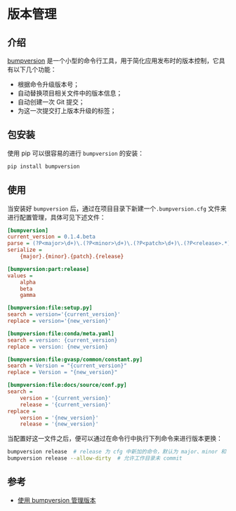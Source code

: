 # 版本管理

## 介绍

[bumpversion](https://github.com/c4urself/bump2version/#installation) 是一个小型的命令行工具，用于简化应用发布时的版本控制，它具有以下几个功能：

- 根据命令升级版本号；
- 自动替换项目相关文件中的版本信息；
- 自动创建一次 Git 提交；
- 为这一次提交打上版本升级的标签；

## 包安装

使用 pip 可以很容易的进行 `bumpversion` 的安装：

```bash
pip install bumpversion
```

## 使用

当安装好 `bumpversion` 后，通过在项目目录下新建一个`.bumpversion.cfg` 文件来进行配置管理，具体可见下述文件：

```ini
[bumpversion]
current_version = 0.1.4.beta
parse = (?P<major>\d+)\.(?P<minor>\d+)\.(?P<patch>\d+)\.(?P<release>.*)
serialize =
	{major}.{minor}.{patch}.{release}

[bumpversion:part:release]
values =
	alpha
	beta
	gamma

[bumpversion:file:setup.py]
search = version='{current_version}'
replace = version='{new_version}'

[bumpversion:file:conda/meta.yaml]
search = version: {current_version}
replace = version: {new_version}

[bumpversion:file:gvasp/common/constant.py]
search = Version = "{current_version}"
replace = Version = "{new_version}"

[bumpversion:file:docs/source/conf.py]
search =
	version = '{current_version}'
	release = '{current_version}'
replace =
	version = '{new_version}'
	release = '{new_version}'
```

当配置好这一文件之后，便可以通过在命令行中执行下列命令来进行版本更换：

```bash
bumpversion release  # release 为 cfg 中新加的命令，默认为 major、minor 和 patch
bumpversion release --allow-dirty  # 允许工作目录未 commit
```

## 参考

- [使用 bumpversion 管理版本](https://zhuanlan.zhihu.com/p/99505381)
